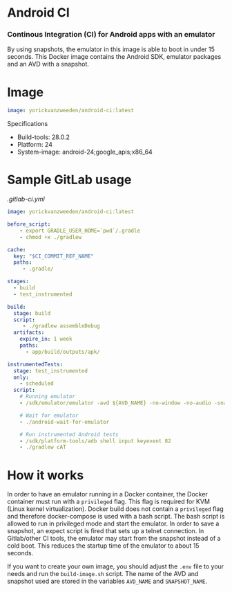 # Android CI
### Continous Integration (CI) for Android apps with an emulator
By using snapshots, the emulator in this image is able to boot in under 15 seconds. This Docker image contains the Android SDK, emulator packages and an AVD with a snapshot.

# Image
```yml
image: yorickvanzweeden/android-ci:latest
```

Specifications
* Build-tools: 28.0.2
* Platform: 24
* System-image: android-24;google_apis;x86_64

# Sample GitLab usage
*.gitlab-ci.yml*

```yml
image: yorickvanzweeden/android-ci:latest

before_script:
    - export GRADLE_USER_HOME=`pwd`/.gradle
    - chmod +x ./gradlew

cache:
  key: "$CI_COMMIT_REF_NAME"
  paths:
     - .gradle/

stages:
  - build
  - test_instrumented

build:
  stage: build
  script:
     - ./gradlew assembleDebug
  artifacts:
    expire_in: 1 week
    paths:
      - app/build/outputs/apk/

instrumentedTests:
  stage: test_instrumented
  only:
    - scheduled
  script:
    # Running emulator
    - /sdk/emulator/emulator -avd ${AVD_NAME} -no-window -no-audio -snapshot ${SNAPSHOT_NAME} &

    # Wait for emulator
    - ./android-wait-for-emulator

    # Run instrumented Android tests
    - /sdk/platform-tools/adb shell input keyevent 82
    - ./gradlew cAT
```


# How it works
In order to have an emulator running in a Docker container, the Docker container must run with a `privileged` flag. This flag is required for KVM (Linux kernel virtualization). Docker build does not contain a `privileged` flag and therefore docker-compose is used with a bash script. The bash script is allowed to run in privileged mode and start the emulator. In order to save a snapshot, an expect script is fired that sets up a telnet connection. In Gitlab/other CI tools, the emulator may start from the snapshot instead of a cold boot. This reduces the startup time of the emulator to about 15 seconds.

If you want to create your own image, you should adjust the `.env` file to your needs and run the `build-image.sh` script. The name of the AVD and snapshot used are stored in the variables `AVD_NAME` and `SNAPSHOT_NAME`.
